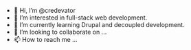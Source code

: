 - 👋 Hi, I’m @credevator
- 👀 I’m interested in full-stack web development.
- 🌱 I’m currently learning Drupal and decoupled development.
- 💞️ I’m looking to collaborate on ...
- 📫 How to reach me ...

<!---
credevator/credevator is a ✨ special ✨ repository because its `README.md` (this file) appears on your GitHub profile.
You can click the Preview link to take a look at your changes.
--->
